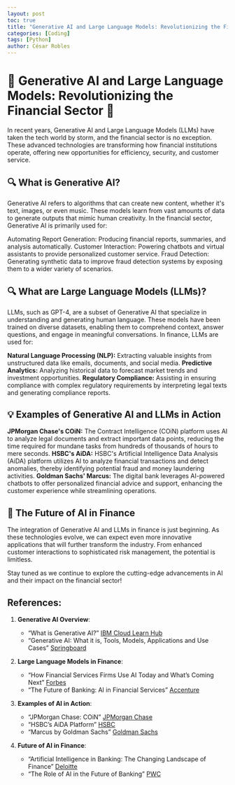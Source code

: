 ```yaml
---
layout: post
toc: true
title: "Generative AI and Large Language Models: Revolutionizing the Financial Sector"
categories: [Coding]
tags: [Python]
author: César Robles
---
```

# 🌟 Generative AI and Large Language Models: Revolutionizing the Financial Sector 🌟
In recent years, Generative AI and Large Language Models (LLMs) have taken the tech world by storm, and the financial sector is no exception. These advanced technologies are transforming how financial institutions operate, offering new opportunities for efficiency, security, and customer service.

## 🔍 What is Generative AI?
Generative AI refers to algorithms that can create new content, whether it's text, images, or even music. These models learn from vast amounts of data to generate outputs that mimic human creativity. In the financial sector, Generative AI is primarily used for:

Automating Report Generation: Producing financial reports, summaries, and analysis automatically.
Customer Interaction: Powering chatbots and virtual assistants to provide personalized customer service.
Fraud Detection: Generating synthetic data to improve fraud detection systems by exposing them to a wider variety of scenarios.

## 🔍 What are Large Language Models (LLMs)?
LLMs, such as GPT-4, are a subset of Generative AI that specialize in understanding and generating human language. These models have been trained on diverse datasets, enabling them to comprehend context, answer questions, and engage in meaningful conversations. In finance, LLMs are used for:

**Natural Language Processing (NLP):** Extracting valuable insights from unstructured data like emails, documents, and social media.
**Predictive Analytics:** Analyzing historical data to forecast market trends and investment opportunities.
**Regulatory Compliance:** Assisting in ensuring compliance with complex regulatory requirements by interpreting legal texts and generating compliance reports.

## 💡 Examples of Generative AI and LLMs in Action
**JPMorgan Chase's COiN:** The Contract Intelligence (COiN) platform uses AI to analyze legal documents and extract important data points, reducing the time required for mundane tasks from hundreds of thousands of hours to mere seconds.
**HSBC's AiDA:** HSBC's Artificial Intelligence Data Analysis (AiDA) platform utilizes AI to analyze financial transactions and detect anomalies, thereby identifying potential fraud and money laundering activities.
**Goldman Sachs' Marcus:** The digital bank leverages AI-powered chatbots to offer personalized financial advice and support, enhancing the customer experience while streamlining operations.

## 🚀 The Future of AI in Finance
The integration of Generative AI and LLMs in finance is just beginning. As these technologies evolve, we can expect even more innovative applications that will further transform the industry. From enhanced customer interactions to sophisticated risk management, the potential is limitless.

Stay tuned as we continue to explore the cutting-edge advancements in AI and their impact on the financial sector!

## References:
1. **Generative AI Overview**:
   - “What is Generative AI?” [IBM Cloud Learn Hub](https://www.ibm.com/cloud/learn/generative-ai)
   - “Generative AI: What it is, Tools, Models, Applications and Use Cases” [Springboard](https://www.springboard.com/blog/ai-machine-learning/generative-ai/)

2. **Large Language Models in Finance**:
   - “How Financial Services Firms Use AI Today and What’s Coming Next” [Forbes](https://www.forbes.com/sites/forbestechcouncil/2022/01/31/how-financial-services-firms-use-ai-today-and-whats-coming-next/)
   - “The Future of Banking: AI in Financial Services” [Accenture](https://www.accenture.com/us-en/insights/banking/artificial-intelligence)

3. **Examples of AI in Action**:
   - “JPMorgan Chase: COiN” [JPMorgan Chase](https://www.jpmorganchase.com/news-stories/jpmorgan-chase-applies-machine-learning-techniques-to-analyze-legal-documents)
   - “HSBC’s AiDA Platform” [HSBC](https://www.hsbc.com/who-we-are/our-stories/how-ai-is-keeping-customers-safe)
   - “Marcus by Goldman Sachs” [Goldman Sachs](https://www.marcus.com/us/en)

4. **Future of AI in Finance**:
   - “Artificial Intelligence in Banking: The Changing Landscape of Finance” [Deloitte](https://www2.deloitte.com/us/en/insights/industry/financial-services/artificial-intelligence-in-banking.html)
   - “The Role of AI in the Future of Banking” [PWC](https://www.pwc.com/gx/en/financial-services/assets/pdf/how-ai-is-changing-the-fs-industry.pdf)
